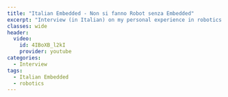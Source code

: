 ```yaml
---
title: "Italian Embedded - Non si fanno Robot senza Embedded"
excerpt: "Interview (in Italian) on my personal experience in robotics."
classes: wide
header:
  video:
    id: 4IBoXB_l2kI
    provider: youtube
categories:
  - Interview
tags:
  - Italian Embedded
  - robotics
---
```

